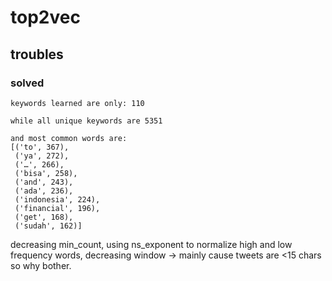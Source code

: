 # top2vec

## troubles



### solved
```
keywords learned are only: 110

while all unique keywords are 5351

and most common words are:
[('to', 367),
 ('ya', 272),
 ('…', 266),
 ('bisa', 258),
 ('and', 243),
 ('ada', 236),
 ('indonesia', 224),
 ('financial', 196),
 ('get', 168),
 ('sudah', 162)]
 ```
 decreasing min_count, using ns_exponent to normalize high and low frequency words, decreasing window -> mainly cause tweets are <15 chars so why bother.